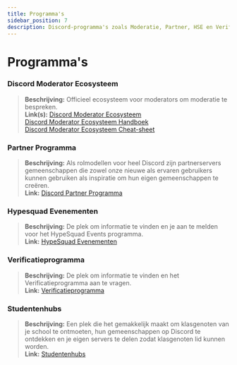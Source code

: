 ```yaml
---
title: Programma's
sidebar_position: 7
description: Discord-programma's zoals Moderatie, Partner, HSE en Verificatie.
---
```


# Programma's

### **Discord Moderator Ecosysteem** 
> **Beschrijving:** Officieel ecosysteem voor moderators om moderatie te bespreken.  <br/>
**Link(s):** [Discord Moderator Ecosysteem](https://blog.discord.com/announcing-the-discord-moderator-academy-exam-a1bcb5b9d405)   <br/>
[Discord Moderator Ecosysteem Handboek](https://drive.google.com/file/d/1rCCi7UZ3BAS38T-zwBVpmTb13m8z7avW/view)   <br/>
[Discord Moderator Ecosysteem Cheat-sheet](https://drive.google.com/file/d/1ir-H91-yfskFO4wjEQCtc81ip9XErl9l/view)

### **Partner Programma**
> **Beschrijving:** Als rolmodellen voor heel Discord zijn partnerservers gemeenschappen die zowel onze nieuwe als ervaren gebruikers kunnen gebruiken als inspiratie om hun eigen gemeenschappen te creëren.   <br/>
**Link:** [Discord Partner Programma](https://dis.gd/partners)

### **Hypesquad Evenementen**
> **Beschrijving:** De plek om informatie te vinden en je aan te melden voor het HypeSquad Events programma.   <br/>
**Link:** [HypeSquad Evenementen](https://dis.gd/hypesquad)

### **Verificatieprogramma**
> **Beschrijving:** De plek om informatie te vinden en het Verificatieprogramma aan te vragen.   <br/>
**Link:** [Verificatieprogramma](https://dis.gd/verification)

### **Studentenhubs**
> **Beschrijving:** Een plek die het gemakkelijk maakt om klasgenoten van je school te ontmoeten, hun gemeenschappen op Discord te ontdekken en je eigen servers te delen zodat klasgenoten lid kunnen worden.   <br/>
**Link:** [Studentenhubs](https://dis.gd/studenthubs)
